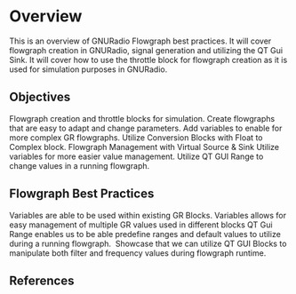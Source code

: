 # Overview
This is an overview of GNURadio Flowgraph best practices. It will cover flowgraph creation in GNURadio, signal generation and utilizing the QT Gui Sink. It will cover how to use the throttle block for flowgraph creation as it is used for simulation purposes in GNURadio.
## Objectives
Flowgraph creation and throttle blocks for simulation.​
Create flowgraphs that are easy to adapt and change parameters​.
Add variables to enable for more complex GR flowgraphs.​
Utilize Conversion Blocks with Float to Complex block.​
Flowgraph Management with Virtual Source & Sink​
Utilize variables for more easier value management.​
Utilize QT GUI Range to change values in a running flowgraph. 
## Flowgraph Best Practices
Variables are able to be used within existing GR Blocks.​
Variables allows for easy management of multiple GR values used in different blocks
QT Gui Range enables us to be able predefine ranges and default  values to utilize during a running flowgraph. ​
Showcase that we can utilize QT GUI Blocks to manipulate both filter and frequency values during flowgraph runtime. 
## References